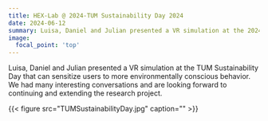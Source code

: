 ```yaml
---
title: HEX-Lab @ 2024-TUM Sustainability Day 2024
date: 2024-06-12
summary: Luisa, Daniel and Julian presented a VR simulation at the 2024-TUM Sustainability Day that can sensitize users to more environmentally conscious behavior. We had many interesting conversations and are looking forward to continuing and extending the research project. 
image:
  focal_point: 'top'
---
```


Luisa, Daniel and Julian presented a VR simulation at the TUM Sustainability Day that can sensitize users to more environmentally conscious behavior. We had many interesting conversations and are looking forward to continuing and extending the research project.

{{< figure src="TUMSustainabilityDay.jpg" caption="" >}}
